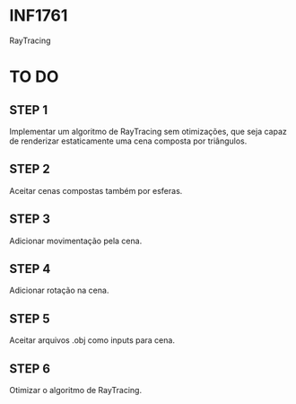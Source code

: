 # INF1761
RayTracing

# TO DO
## STEP 1
Implementar um algoritmo de RayTracing sem otimizações, que seja capaz de renderizar estaticamente uma cena composta por triângulos.

## STEP 2
Aceitar cenas compostas também por esferas.

## STEP 3
Adicionar movimentação pela cena.

## STEP 4
Adicionar rotação na cena.

## STEP 5
Aceitar arquivos .obj como inputs para cena.

## STEP 6
Otimizar o algoritmo de RayTracing.


